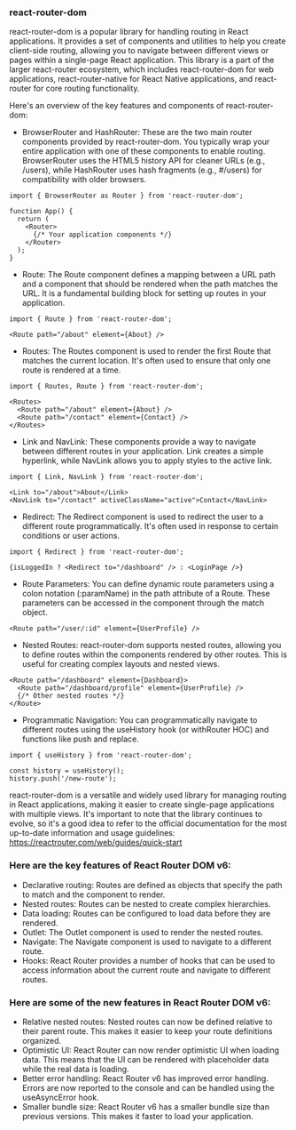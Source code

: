 ### react-router-dom

react-router-dom is a popular library for handling routing in React applications. It provides a set of components and utilities to help you create client-side routing, allowing you to navigate between different views or pages within a single-page React application. This library is a part of the larger react-router ecosystem, which includes react-router-dom for web applications, react-router-native for React Native applications, and react-router for core routing functionality.

Here's an overview of the key features and components of react-router-dom:

- BrowserRouter and HashRouter: These are the two main router components provided by react-router-dom. You typically wrap your entire application with one of these components to enable routing. BrowserRouter uses the HTML5 history API for cleaner URLs (e.g., /users), while HashRouter uses hash fragments (e.g., #/users) for compatibility with older browsers.

```
import { BrowserRouter as Router } from 'react-router-dom';

function App() {
  return (
    <Router>
      {/* Your application components */}
    </Router>
  );
}

```

- Route: The Route component defines a mapping between a URL path and a component that should be rendered when the path matches the URL. It is a fundamental building block for setting up routes in your application.

```
import { Route } from 'react-router-dom';

<Route path="/about" element={About} />

```

- Routes: The Routes component is used to render the first Route that matches the current location. It's often used to ensure that only one route is rendered at a time.

```
import { Routes, Route } from 'react-router-dom';

<Routes>
  <Route path="/about" element={About} />
  <Route path="/contact" element={Contact} />
</Routes>

```

- Link and NavLink: These components provide a way to navigate between different routes in your application. Link creates a simple hyperlink, while NavLink allows you to apply styles to the active link.

```
import { Link, NavLink } from 'react-router-dom';

<Link to="/about">About</Link>
<NavLink to="/contact" activeClassName="active">Contact</NavLink>

```

- Redirect: The Redirect component is used to redirect the user to a different route programmatically. It's often used in response to certain conditions or user actions.

```
import { Redirect } from 'react-router-dom';

{isLoggedIn ? <Redirect to="/dashboard" /> : <LoginPage />}

```

- Route Parameters: You can define dynamic route parameters using a colon notation (:paramName) in the path attribute of a Route. These parameters can be accessed in the component through the match object.

```
<Route path="/user/:id" element={UserProfile} />
```

- Nested Routes: react-router-dom supports nested routes, allowing you to define routes within the components rendered by other routes. This is useful for creating complex layouts and nested views.

```
<Route path="/dashboard" element={Dashboard}>
  <Route path="/dashboard/profile" element={UserProfile} />
  {/* Other nested routes */}
</Route>
```

- Programmatic Navigation: You can programmatically navigate to different routes using the useHistory hook (or withRouter HOC) and functions like push and replace.

```
import { useHistory } from 'react-router-dom';

const history = useHistory();
history.push('/new-route');

```

react-router-dom is a versatile and widely used library for managing routing in React applications, making it easier to create single-page applications with multiple views. It's important to note that the library continues to evolve, so it's a good idea to refer to the official documentation for the most up-to-date information and usage guidelines: https://reactrouter.com/web/guides/quick-start

### Here are the key features of React Router DOM v6:

- Declarative routing: Routes are defined as objects that specify the path to match and the component to render.
- Nested routes: Routes can be nested to create complex hierarchies.
- Data loading: Routes can be configured to load data before they are rendered.
- Outlet: The Outlet component is used to render the nested routes.
- Navigate: The Navigate component is used to navigate to a different route.
- Hooks: React Router provides a number of hooks that can be used to access information about the current route and navigate to different routes.

### Here are some of the new features in React Router DOM v6:

- Relative nested routes: Nested routes can now be defined relative to their parent route. This makes it easier to keep your route definitions organized.
- Optimistic UI: React Router can now render optimistic UI when loading data. This means that the UI can be rendered with placeholder data while the real data is loading.
- Better error handling: React Router v6 has improved error handling. Errors are now reported to the console and can be handled using the useAsyncError hook.
- Smaller bundle size: React Router v6 has a smaller bundle size than previous versions. This makes it faster to load your application.
